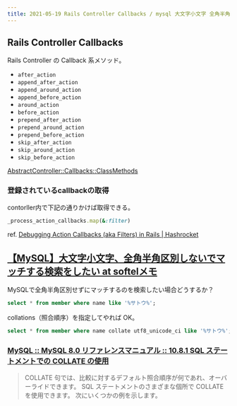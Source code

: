 ```yaml
---
title: 2021-05-19 Rails Controller Callbacks / mysql 大文字小文字 全角半角 区別しないマッチ
---
```


## Rails Controller Callbacks

Rails Controller の Callback 系メソッド。

- `after_action`
- `append_after_action`
- `append_around_action`
- `append_before_action`
- `around_action`
- `before_action`
- `prepend_after_action`
- `prepend_around_action`
- `prepend_before_action`
- `skip_after_action`
- `skip_around_action`
- `skip_before_action`

[AbstractController::Callbacks::ClassMethods](https://railsdoc.github.io/classes/AbstractController/Callbacks/ClassMethods.html)

### 登録されているcallbackの取得

contorller内で下記の通りかけば取得できる。

```rb
_process_action_callbacks.map(&:filter)
```

ref. [Debugging Action Callbacks (aka Filters) in Rails \| Hashrocket](https://hashrocket.com/blog/posts/debugging-action-callbacks-aka-filters-in-rails)

## [【MySQL】大文字小文字、全角半角区別しないでマッチする検索をしたい at softelメモ](https://www.softel.co.jp/blogs/tech/archives/1877)

MySQLで全角半角区別せずにマッチするのを検索したい場合どうするか？

```sql
select * from member where name like '%サトウ%';
```

collations（照合順序）を指定してやれば OK。

```sql
select * from member where name collate utf8_unicode_ci like '%サトウ%';
```

### [MySQL :: MySQL 8.0 リファレンスマニュアル :: 10.8.1 SQL ステートメントでの COLLATE の使用](https://dev.mysql.com/doc/refman/8.0/ja/charset-collate.html)

> COLLATE 句では、比較に対するデフォルト照合順序が何であれ、オーバーライドできます。 SQL ステートメントのさまざまな個所で COLLATE を使用できます。 次にいくつかの例を示します。
